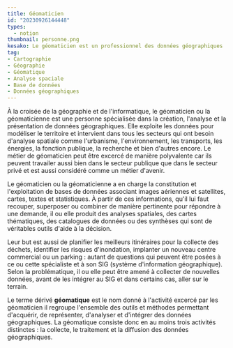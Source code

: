 ```yaml
---
title: Géomaticien
id: "20230926144448"
types:
  - notion  
thumbnail: personne.png
kesako: Le géomaticien est un professionnel des données géographiques 
tag:
- Cartographie
- Géographie
- Géomatique
- Analyse spaciale
- Base de données
- Données géographiques 
---
```

À la croisée de la géographie et de l'informatique, le géomaticien ou la géomaticienne est une personne spécialisée dans la création, l'analyse et la présentation de données géographiques. Elle exploite les données pour modéliser le territoire et intervient dans tous les secteurs qui ont besoin d'analyse spatiale comme l'urbanisme, l'environnement, les transports, les énergies, la fonction publique, la recherche et bien d'autres encore. Le métier de géomaticien peut être excercé de manière polyvalente car ils peuvent travailer aussi bien dans le secteur publique que dans le secteur privé et est aussi considéré comme un métier d'avenir. 

Le géomaticien ou la géomaticienne a en charge la constitution et l'exploitation de bases de données associant images aériennes et satellites, cartes, textes et statistiques. À partir de ces informations, qu'il lui faut recouper, superposer ou combiner de manière pertinente pour répondre à une demande, il ou elle produit des analyses spatiales, des cartes thématiques, des catalogues de données ou des synthèses qui sont de véritables outils d'aide à la décision.

Leur but est aussi de planifier les meilleurs itinéraires pour la collecte des déchets, identifier les risques d'inondation, implanter un nouveau centre commercial ou un parking : autant de questions qui peuvent être posées à ce ou cette spécialiste et à son SIG (système d'information géographique). Selon la problématique, il ou elle peut être amené à collecter de nouvelles données, avant de les intégrer au SIG et dans certains cas, aller sur le terrain.

Le terme dérivé **géomatique** est le nom donné à l'activité excercé par les géomaticien il regroupe l'ensemble des outils et méthodes permettant d'acquérir, de représenter, d'analyser et d'intégrer des données géographiques. La géomatique consiste donc en au moins trois activités distinctes : la collecte, le traitement et la diffusion des données géographiques. 
